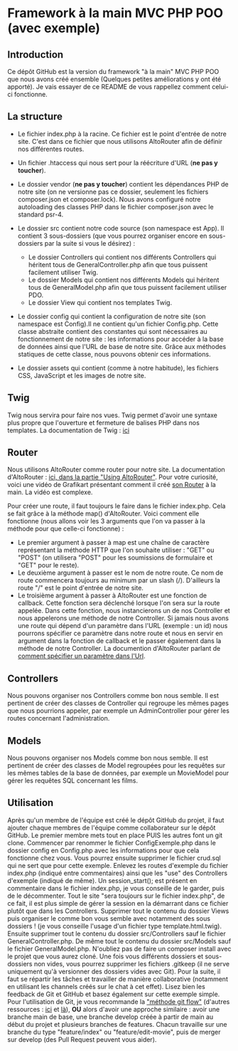 # Framework à la main MVC PHP POO (avec exemple)

## Introduction

Ce dépôt GitHub est la version du framework "à la main" MVC PHP POO que nous avons créé ensemble (Quelques petites améliorations y ont été apporté). Je vais essayer de ce README de vous rappellez comment celui-ci fonctionne.

## La structure

* Le fichier index.php à la racine. Ce fichier est le point d'entrée de notre site. C'est dans ce fichier que nous utilisons AltoRouter afin de définir nos différentes routes.

* Un fichier .htaccess qui nous sert pour la réécriture d'URL (**ne pas y toucher**).

* Le dossier vendor (**ne pas y toucher**) contient les dépendances PHP de notre site (on ne versionne pas ce dossier, seulement les fichiers composer.json et composer.lock). Nous avons configuré notre autoloading des classes PHP dans le fichier composer.json avec le standard psr-4.

* Le dossier src contient notre code source (son namespace est App). Il contient 3 sous-dossiers (que vous pourrez organiser encore en sous-dossiers par la suite si vous le désirez) : 
    * Le dossier Controllers qui contient nos différents Controllers qui héritent tous de GeneralController.php afin que tous puissent facilement utiliser Twig.
    * Le dossier Models qui contient nos différents Models qui héritent tous de GeneralModel.php afin que tous puissent facilement utiliser PDO.
    * Le dossier View qui contient nos templates Twig.

* Le dossier config qui contient la configuration de notre site (son namespace est Config).Il ne contient qu'un fichier Config.php. Cette classe abstraite contient des constantes qui sont nécessaires au fonctionnement de notre site : les informations pour accéder à la base de données ainsi que l'URL de base de notre site. Grâce aux méthodes statiques de cette classe, nous pouvons obtenir ces informations.

* Le dossier assets qui contient (comme à notre habitude), les fichiers CSS, JavaScript et les images de notre site.

## Twig

Twig nous servira pour faire nos vues. Twig permet d'avoir une syntaxe plus propre que l'ouverture et fermeture de balises PHP dans nos templates.
La documentation de Twig : [ici](https://twig.symfony.com/doc/3.x/)

## Router

Nous utilisons AltoRouter comme router pour notre site. La documentation d'AltoRouter : [ici, dans la partie "Using AltoRouter"](https://altorouter.com/).
Pour votre curiosité, voici une vidéo de Grafikart présentant comment il créé [son Router](https://www.youtube.com/watch?v=I-DN2C7Gs7A&ab_channel=Grafikart.fr) à la main. La vidéo est complexe.

Pour créer une route, il faut toujours le faire dans le fichier index.php. Cela se fait grâce à la méthode map() d'AltoRouter. Voici comment elle fonctionne (nous allons voir les 3 arguments que l'on va passer à la méthode pour que celle-ci fonctionne) :  
* Le premier argument à passer à map est une chaîne de caractère représentant la méthode HTTP que l'on souhaite utiliser : "GET" ou "POST" (on utilisera "POST" pour les soumissions de formulaire et "GET" pour le reste). 
* Le deuxième argument à passer est le nom de notre route. Ce nom de route commencera toujours au minimum par un slash (/). D'ailleurs la route "/" est le point d'entrée de notre site. 
* Le troisième argument à passer à AltoRouter est une fonction de callback. Cette fonction sera déclenché lorsque l'on sera sur la route appelée. Dans cette fonction, nous instancierons un de nos Controller et nous appelerons une méthode de notre Controller. Si jamais nous avons une route qui dépend d'un paramètre dans l'URL (exemple : un id) nous pourrons spécifier ce paramètre dans notre route et nous en servir en argument dans la fonction de callback et le passer également dans la méthode de notre Controller. La documention d'AltoRouter parlant de [comment spécifier un paramètre dans l'Url](https://altorouter.com/usage/mapping-routes.html).

## Controllers

Nous pouvons organiser nos Controllers comme bon nous semble. Il est pertinent de créer des classes de Controller qui regroupe les mêmes pages que nous pourrions appeler, par exemple un AdminController pour gérer les routes concernant l'administration.

## Models

Nous pouvons organiser nos Models comme bon nous semble. Il est pertinent de créer des classes de Model regroupées pour les requêtes sur les mêmes tables de la base de données, par exemple un MovieModel pour gérer les requêtes SQL concernant les films.

## Utilisation

Après qu'un membre de l'équipe est créé le dépôt GitHub du projet, il faut ajouter chaque membres de l'équipe comme collaborateur sur le dépôt GitHub. Le premier membre mets tout en place PUIS les autres font un git clone. 
Commencer par renommer le fichier ConfigExemple.php dans le dossier config en Config.php avec les informations pour que cela fonctionne chez vous. 
Vous pourrez ensuite supprimer le fichier crud.sql qui ne sert que pour cette exemple.
Enlevez les routes d'exemple du fichier index.php (indiqué entre commentaires) ainsi que les "use" des Controllers d'exemple (indiqué de même). Un session_start(); est présent en commentaire dans le fichier index.php, je vous conseille de le garder, puis de le décommenter. Tout le site "sera toujours sur le fichier index.php", de ce fait, il est plus simple de gérer la session en la démarrant dans ce fichier plutôt que dans les Controllers. Supprimer tout le contenu du dossier Views puis organiser le comme bon vous semble avec notamment des sous dossiers ! (je vous conseille l'usage d'un fichier type template.html.twig). Ensuite supprimer tout le contenu du dossier src/Controllers sauf le fichier GeneralController.php. De même tout le contenu du dossier src/Models sauf le fichier GeneralModel.php. 
N'oubliez pas de faire un composer install avec le projet que vous aurez cloné.
Une fois vous différents dossiers et sous-dossiers non vides, vous pourrez supprimer les fichiers .gitkeep (il ne serve uniquement qu'à versionner des dossiers vides avec Git).
Pour la suite, il faut se répartir les tâches et travailler de manière collaborative (notamment en utilisant les channels créés sur le chat à cet effet).
Lisez bien les feedback de Git et GitHub et basez également sur cette exemple simple.
Pour l'utilisation de Git, je vous recommande la ["méthode git flow"](https://www.atlassian.com/fr/git/tutorials/comparing-workflows/gitflow-workflow#:~:text=Le%20workflow%20Gitflow%20global%20est,cr%C3%A9%C3%A9es%20%C3%A0%20partir%20de%20develop%20.) (d'autres ressources : [ici](https://danielkummer.github.io/git-flow-cheatsheet/index.fr_FR.html) et [là](https://www.youtube.com/watch?v=ZQAQ4HcskAY&ab_channel=Grafikart.fr)), **OU** alors d'avoir une approche similaire : avoir une branche main de base, une branche develop créée à partir de main au début du projet et plusieurs branches de features. Chacun travaille sur une branche du type "feature/index" ou "feature/edit-movie", puis de merger sur develop (des Pull Request peuvent vous aider).